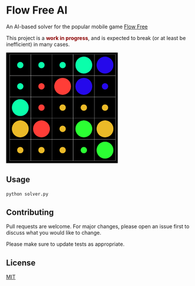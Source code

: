 # Flow Free AI

An AI-based solver for the popular mobile game [Flow Free](https://play.google.com/store/apps/details?id=com.bigduckgames.flow)

This project is a <span style="color:darkred">**work in progress**</span>, and is expected to break (or at least be inefficient) in many cases.

<img src="./assets/flow.png" alt="sample diagram" style="height:300px;"/>

## Usage

```python
python solver.py
```

## Contributing
Pull requests are welcome. For major changes, please open an issue first to discuss what you would like to change.

Please make sure to update tests as appropriate.

## License
[MIT](https://choosealicense.com/licenses/mit/)